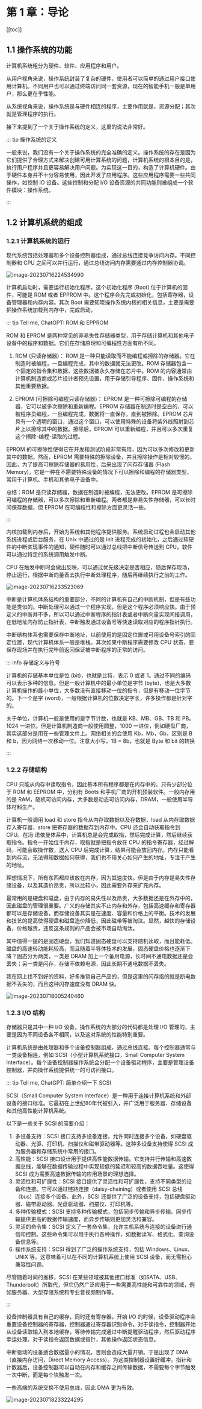 # 第 1 章：导论

[[toc]]
## 1.1 操作系统的功能

计算机系统粗分为硬件、软件、应用程序和用户。

从用户视角来说，操作系统封装了复杂的硬件，使用者可以简单的通过用户接口使用计算机。不同用户也可以通过终端访问同一套资源，现在的智能手机一般是单用户，那么更在乎性能。

从系统视角来说，操作系统是与硬件相连的程序，主要作用就是，资源分配；其次就是管理程序的执行。

接下来提到了一个关于操作系统的定义，这里的说法非常好。

::: tip 操作系统的定义

一般来说，我们没有一个关于操作系统的完全准确的定义。操作系统的存在是因为它们提供了合理方式来解决创建可用计算系统的问题，计算机系统的根本目的是，执行用户程序并且更容易解决用户问题。为实现这一目的，构造了计算机硬件。由于硬件本身并不十分容易使用，因此开发了应用程序。这些应用程序需要一些共同操作，如控制 IO 设备。这些控制和分配 I/O 设备资源的共同功能则被组成一个软件模块：操作系统。

:::

## 1.2 计算机系统的组成

### 1.2.1 计算机系统的运行

现代系统包括处理器和多个设备控制器组成，通过总线连接竞争访问内存。不同控制器和 CPU 之间可以并行运行，通过总线访问内存需要通过内存控制器协调。

![image-20230716224534990](./img/image-20230716224534990-9518747.png)

计算机启动时，需要运行初始化程序。这个初始化程序 (Boot) 位于计算机的固件，可能是 ROM 或者 EPPROM 中。这个程序会先完成初始化，包括寄存器，设备管理器和内存内容。其次 Boot 需要知晓操作系统内核的相关信息，主要是需要把操作系统加载到内存中，完成启动。

::: tip Tell me, ChatGPT: ROM 和 EPPROM

ROM 和 EPROM 是两种常见的非易失性存储器类型，用于存储计算机和其他电子设备中的程序和数据。它们在存储原理和可编程性方面有所不同。

1. ROM (只读存储器)：
ROM 是一种只能读取而不能编程或擦除的存储器。它在制造时被编程，一旦编程完成，其中的数据就无法更改。ROM 存储器包含一个固定的指令集和数据，这些数据被永久存储在芯片中。ROM 的内容通常由计算机制造商或芯片设计者预先设置，用于存储引导程序、固件、操作系统和其他重要数据。

2. EPROM (可擦除可编程只读存储器)：
EPROM 是一种可擦除可编程的存储器，它可以被多次擦除和重新编程。EPROM 存储器在制造时是空白的，可以被程序员编程，一旦编程完成，数据将一直保存，直到被擦除。EPROM 芯片具有一个透明的窗口，通过这个窗口，可以使用特殊的设备将紫外线照射到芯片上以擦除其中的数据。擦除后，EPROM 可以重新编程，并且可以多次重复这个擦除-编程-读取的过程。

EPROM 的可擦除性使得它在开发和测试阶段非常有用，因为可以多次修改和更新其中的数据。然而，EPROM 需要特殊的擦除设备，并且擦除操作是相对较慢的。因此，为了提高可擦除存储器的易用性，后来出现了闪存存储器 (Flash Memory)，它是一种在不需要特殊设备的情况下可以擦除和编程的存储器类型，常用于计算机、手机和其他电子设备中。

总结：ROM 是只读存储器，数据在制造时被编程，无法更改。EPROM 是可擦除可编程的存储器，可以多次擦除和重新编程。两者都是非易失性存储器，可以长时间保存数据，但 EPROM 在可编程性和擦除方面更灵活一些。

:::

内核加载到内存后，开始为系统和其他程序提供服务。系统启动过程也会启动其他系统进程或后台服务，在 Unix 中通过的是 init 进程完成的初始化，之后通过软硬件的中断实现事件的通知，硬件随时可以通过总线把中断信号传送到 CPU，软件可以通过特定的系统调用触发中断。

CPU 在触发中断时会做出反映，可以通过优先级决定是否相应，随后保存现场，停止运行，根据中断向量表去执行中断处理程序，随后再继续执行之前的工作。

![image-20230716233523069](./img/image-20230716233523069-9521726.png)

中断是计算机体系结构的重要部分，不同的计算机有自己的中断机制，但是有些功能是类似的。中断处理可以通过一个程序实现，但是这个程序必须响应快。由于预定义的中断并不多，所以可以通过中断程序的指针表或者中断向量实现间接调用，在低地址内存防止指针表，中断触发通过设备号等快速读取对应的程序指针执行。

中断结构体系也需要保存中断地址，以前使用的是固定位置或可用设备号索引的固定位置，现代计算机体系一般是堆栈。其次如果中断程序需要修改 CPU 状态，要保存现场并在执行完毕前返回保证被中断程序的正常的访问。

::: info 存储定义与符号

计算机的存储基本单位是位 (bit)，也就是比特，表示 0 或者 1。通过不同的编码可以表示多种的信息。但是一般计算机中的最小单位是字节 (byte)，也是大多数计算机操作的最小单位，大多数没有直接移动一位的指令，但是有移动一位字节的。下一个是字 (word)，一般根据计算机的位数决定字长，许多操作都是针对字的。

关于单位，计算机一般是使用的是字节计数，也就是 KB、MB、GB、TB 和 PB。1024 一进位。但是计算机制造商一般使用圆整，1000 一进位，例如硬盘厂商，其实这部分是用在一些管理文件上。网络相关的会使用 Kb，Mb，Gb，区别是 B 和 b，因为网络一次移动一位。注意大小写，1B = 8b，也就是 Byte 和 bit 的转换

:::

### 1.2.2 存储结构

CPU 只能从内存中读取指令，因此基本所有程序都是在内存中的。只有少部分位于 ROM 和 EEPROM 中，分别有 Boots 和手机厂商的开机预装软件。一般内存用的是 RAM，随机可访问内存，大多数是动态可访问内存，DRAM，一般使用半导体材料生产。

计算机一般调用 load 和 store 指令从内存取数据以及存数据，load 从内存取数据存入寄存器，store 把寄存器的数据存到内存中。CPU 还会自动获取指令到 CPU。在冯·诺依曼体系中，计算机总是会完成取指，然后完成计算，然后继续获取指令。指令一开始位于内存，取指就是把指令放在 CPU 的指令寄存器，经过解码，可能会取操作数，送入 CPU 后完成计算，结果可能会放回内存。内存只能看到内存流，无法得知数据如何获得，我们也不用关心如何产生的地址，专注于产生的地址。

理想情况下，所有东西都应该放在内存，因为其速度快。但是由于内存是易失性存储设备，以及其造价昂贵，所以比较小，因此需要外存来扩充内存。

最常用的是硬盘和磁盘，由于内存的易失性以及昂贵，大多数据还是在外存中的，因此磁盘的管理很重要。广义的存储其实不止内存和外存，包括高速缓存和寄存器都可以是存储设备，而存储设备其实是在速度、容量和价格上的平衡。技术的发展和技艺的提高使得硬盘和磁盘造价降低，因此磁带等被淘汰。显然，越快的存储设备，价格越贵，违反这条规则的产品会被市场自动淘汰。

其中值得一提的是固态硬盘，我们知道固态硬盘可以支持随机读取，而且能耗低。磁盘的高速转动能耗较高，而且随着半导体技术的发展，固态硬盘价格也逐渐下降？固态分为两类，一类是 DRAM 加上一个备用电源，长时间不通电数据还是会丢失；另一类是闪存，存储不依赖电源，因此长期不通电数据不丢失。

我在网上找不到好的资料，好多推销自己产品的，但是这里的闪存指的就是断电数据不丢失的，而且这种闪存速度没有 DRAM 快。

![image-20230718005240460](./img/image-20230718005240460-9612772.png)

### 1.2.3 I/O 结构

存储器只是其中一种 I/O 设备，操作系统的大部分的代码都是处理 I/O 管理的，主要是因为不同设备各不相同，以及这对系统的性能特别重要。

计算机系统是由处理器和多个设备控制器组成，通过总线连接。每个控制器通常与一类设备相连，例如 SCSI（小型计算机系统接口，Small Computer System Interface）。每个设备控制器操作系统会分配一个设备驱动程序，主要是管理设备控制器，并向操作系统提供统一的可访问接口。

::: tip Tell me, ChatGPT: 简单介绍一下 SCSI

SCSI（Small Computer System Interface）是一种用于连接计算机系统和外部设备的接口标准。它最初在上世纪80年代被引入，并广泛用于服务器、存储设备和其他高性能计算机系统。

以下是一些关于 SCSI 的简要介绍：

1. 多设备支持：SCSI 接口支持多设备连接，允许同时连接多个设备，如硬盘驱动器、光驱、打印机、扫描仪和磁带驱动器等。这种多设备支持使得 SCSI 成为服务器和存储系统中常用的接口。
2. 高性能：SCSI 接口设计用于提供高性能数据传输。它支持并行传输和高速数据总线，能够在数据传输过程中实现较低的延迟和较高的数据吞吐量。这使得 SCSI 成为需要高速数据传输的应用场景的理想选择。
3. 灵活性和可扩展性：SCSI 接口提供了灵活性和可扩展性，支持不同类型的设备和连接。它可以通过链路连接（daisy-chaining）或者使用 SCSI 总线（bus）连接多个设备。此外，SCSI 还提供了广泛的设备支持，包括硬盘驱动器、磁带驱动器、光盘驱动器、扫描仪、打印机等。
4. 多种传输模式：SCSI 支持多种传输模式，包括同步传输和异步传输。同步传输提供更高的数据传输速度，而异步传输则更加灵活和兼容。
5. 灵活的命令集：SCSI 定义了一套命令集，允许主机系统与连接的设备进行通信和控制。这些命令集可以用于执行各种操作，如数据读写、格式化、查询设备信息等。
6. 操作系统支持：SCSI 得到了广泛的操作系统支持，包括 Windows、Linux、UNIX 等。这意味着可以在不同的计算机系统上使用 SCSI 设备，而无需担心兼容性问题。

尽管随着时间的推移，SCSI 在某些领域被其他接口标准（如SATA、USB、Thunderbolt）所取代，但它仍然广泛应用于一些需要高性能和可靠性的领域，例如服务器、大型存储系统和专业音视频制作等。

:::

设备控制器具有自己的缓存，同时还有寄存器。开始 I/O 的时候，设备驱动程序会重置设备控制器的寄存器，控制器通过寄存器识别命令。对于读指令，控制器开始从设备读取输入到本地缓存，等待传输完成通过中断提醒驱动程序，然后驱动程序幸运处理。对于读指令返回数据或指针，其他操作返回状态信息。

中断驱动的设备适合数据量小的情况，否则会造成大量开销。于是出现了 DMA（直接内存访问，Direct Memory Access）。为这类控制器设置好缓冲，指针和计数器后，设备控制器可以自动在内存和缓存之间传输数据，不需要每个字节触发一次中断，而是每个块触发一次。

一些高端的系统交换不使用总线，因此 DMA 更为有效。

![image-20230718233224295](./img/image-20230718233224295.png)